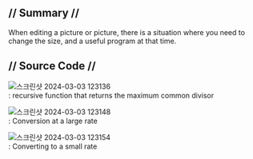 ## // Summary //

When editing a picture or picture, there is a situation where you need to change the size, and a useful program at that time.

## // Source Code //

![스크린샷 2024-03-03 123136](https://github.com/Seol-hub/Ratio-Calculator/assets/141290630/00078e90-5d60-46db-b8d9-e000d373d984) <br/>
: recursive function that returns the maximum common divisor


![스크린샷 2024-03-03 123148](https://github.com/Seol-hub/Ratio-Calculator/assets/141290630/66f0580c-c3af-4550-b6b3-80811bec62da) <br/>
: Conversion at a large rate


![스크린샷 2024-03-03 123154](https://github.com/Seol-hub/Ratio-Calculator/assets/141290630/f2a865d3-778a-4bb4-bd07-2c92a305773a) <br/>
: Converting to a small rate
